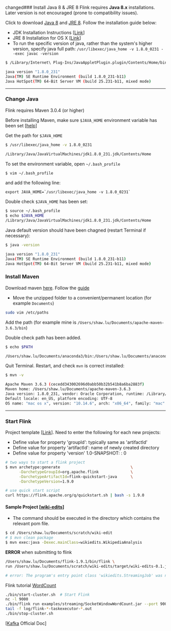 changed### Install Java 8 & JRE 8
Flink requires **Java 8.x** installations. Later version is not encouraged (prone to compatibility issues).

Click to download [Java 8](https://www.oracle.com/technetwork/java/javase/downloads/jdk8-downloads-2133151.html) and [JRE 8](https://www.oracle.com/technetwork/java/javase/downloads/jre8-downloads-2133155.html). Follow the installation guide below:

* JDK Installation Instructions [[Link](https://docs.oracle.com/javase/8/docs/technotes/guides/install/mac_jdk.html#CHDBADCG)]
* JRE 8 Installation for OS X [[Link](https://docs.oracle.com/javase/8/docs/technotes/guides/install/mac_jre.html#CHDGECEB)]
* To run the specific version of java, rather than the system's higher version, specify java full path: `/usr/libexec/java_home -v 1.8.0_0231 --exec javac -version`

```bash
$ /Library/Internet\ Plug-Ins/JavaAppletPlugin.plugin/Contents/Home/bin/java -version

java version "1.8.0_231"
Java(TM) SE Runtime Environment (build 1.8.0_231-b11)
Java HotSpot(TM) 64-Bit Server VM (build 25.231-b11, mixed mode)
```

___
### Change Java
Flink requires Maven 3.0.4 (or higher)

Before installing Maven, make sure `$JAVA_HOME` environment variable has been set [[help](https://stackoverflow.com/questions/14702702/how-to-set-java-home-in-mac-permanently/14702771)]

Get the path for `$JAVA_HOME`
```bash
$ /usr/libexec/java_home -v 1.8.0_0231

/Library/Java/JavaVirtualMachines/jdk1.8.0_231.jdk/Contents/Home
```

To set the environment variable, open `~/.bash_profile`

```bash
$ vim ~/.bash_profile
```

and add the following line:

```
export JAVA_HOME=`/usr/libexec/java_home -v 1.8.0_0231`
```

Double check `$JAVA_HOME` has been set:

```bash
$ source ~/.bash_profile
$ echo $JAVA_HOME
/Library/Java/JavaVirtualMachines/jdk1.8.0_231.jdk/Contents/Home
```

Java default version should have been chagned (restart Terminal if necessary):
```bash
$ java -version

java version "1.8.0_231"
Java(TM) SE Runtime Environment (build 1.8.0_231-b11)
Java HotSpot(TM) 64-Bit Server VM (build 25.231-b11, mixed mode)
```

### Install Maven
Download maven [here](https://maven.apache.org/download.cgi). Follow the [guide](https://maven.apache.org/install.html)
* Move the unzipped folder to a convenient/permanent location (for example `Documents`)

```bash
sudo vim /etc/paths
```

Add the path (for example mine is `/Users/shaw.lu/Documents/apache-maven-3.6.3/bin`)

Double check path has been added.
```bash
$ echo $PATH

/Users/shaw.lu/Documents/anaconda3/bin:/Users/shaw.lu/Documents/anaconda3/condabin:/usr/local/bin:/usr/bin:/bin:/usr/sbin:/sbin
```

Quit Terminal. Restart, and check `mvn` is correct installed:
```bash
$ mvn -v

Apache Maven 3.6.3 (cecedd343002696d0abb50b32b541b8a6ba2883f)
Maven home: /Users/shaw.lu/Documents/apache-maven-3.6.3
Java version: 1.8.0_231, vendor: Oracle Corporation, runtime: /Library/Java/JavaVirtualMachines/jdk1.8.0_231.jdk/Contents/Home/jre
Default locale: en_US, platform encoding: UTF-8
OS name: "mac os x", version: "10.14.6", arch: "x86_64", family: "mac"
```

___
### Start Flink
Project template [[Link](https://ci.apache.org/projects/flink/flink-docs-release-1.9/dev/projectsetup/java_api_quickstart.html)]. Need to enter the following for each new projects:
* Define value for property 'groupId': typically same as 'artifactId'
* Define value for property 'artifactId': name of newly created directory
* Define value for property 'version' 1.0-SNAPSHOT: : 0

```bash
# two ways to start a flink project
$ mvn archetype:generate                               \
      -DarchetypeGroupId=org.apache.flink              \
      -DarchetypeArtifactId=flink-quickstart-java      \
      -DarchetypeVersion=1.9.0

# use quick start script
curl https://flink.apache.org/q/quickstart.sh | bash -s 1.9.0
```

#### Sample Project [[wiki-edits](https://ci.apache.org/projects/flink/flink-docs-release-1.9/getting-started/tutorials/datastream_api.html#writing-a-flink-program)]
* The command should be executed in the directory which contains the relevant pom file.

```bash
$ cd /Users/shaw.lu/Documents/scratch/wiki-edit
# $ mvn clean package
$ mvn exec:java -Dexec.mainClass=wikiedits.WikipediaAnalysis
```

**ERROR** when submitting to flink

```bash
/Users/shaw.lu/Documents/flink-1.9.1/bin/flink \
run /Users/shaw.lu/Documents/scratch/wiki-edits/target/wiki-edits-0.1.jar

# error: The program's entry point class 'wikiedits.StreamingJob' was not found in the jar file.
```

Flink tutorial [WordCount](https://ci.apache.org/projects/flink/flink-docs-release-1.9/getting-started/tutorials/local_setup.html)
```bash
./bin/start-cluster.sh  # Start Flink
nc -l 9000
./bin/flink run examples/streaming/SocketWindowWordCount.jar --port 9000
tail -f log/flink-*-taskexecutor-*.out
./bin/stop-cluster.sh
```

[[Kafka](https://kafka.apache.org/0110/documentation.html#quickstart) Official Doc] 
